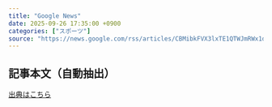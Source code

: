 ```yaml
---
title: "Google News"
date: 2025-09-26 17:35:00 +0900
categories: ["スポーツ"]
source: "https://news.google.com/rss/articles/CBMibkFVX3lxTE1QTWJmRWx1dmJEY1RXaDVBd0ZSQ1htSzJETGExcEtMTUxsU19vM3ozSHJDQTdCemZRMzBzaU1oTmtMeURseEI4QkhTOTc5ZEZUTU5BMzZveGsyX0FlNzFndlZIa0NhaE4xRk9UWHNn?oc=5"
---
```


## 記事本文（自動抽出）
<body class="y0K44d EA71Tc" id="readabilityBody"></body>

[出典はこちら](https://news.google.com/rss/articles/CBMibkFVX3lxTE1QTWJmRWx1dmJEY1RXaDVBd0ZSQ1htSzJETGExcEtMTUxsU19vM3ozSHJDQTdCemZRMzBzaU1oTmtMeURseEI4QkhTOTc5ZEZUTU5BMzZveGsyX0FlNzFndlZIa0NhaE4xRk9UWHNn?oc=5)
